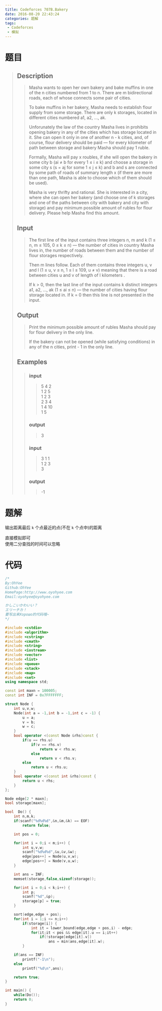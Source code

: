 ```yaml
---
title: Codeforces 707B.Bakery
date: 2016-08-20 22:43:24
categories: 题解
tags: 
 - Codeforces
 - 模拟
---
```

# 题目
> ## Description
>> Masha wants to open her own bakery and bake muffins in one of the n cities numbered from 1 to n. There are m bidirectional roads, each of whose connects some pair of cities.  
>>   
>> To bake muffins in her bakery, Masha needs to establish flour supply from some storage. There are only k storages, located in different cities numbered a1, a2, ..., ak.  
>>   
>> Unforunately the law of the country Masha lives in prohibits opening bakery in any of the cities which has storage located in it. She can open it only in one of another n - k cities, and, of course, flour delivery should be paid — for every kilometer of path between storage and bakery Masha should pay 1 ruble.  
>>   
>> Formally, Masha will pay x roubles, if she will open the bakery in some city b (ai ≠ b for every 1 ≤ i ≤ k) and choose a storage in some city s (s = aj for some 1 ≤ j ≤ k) and b and s are connected by some path of roads of summary length x (if there are more than one path, Masha is able to choose which of them should be used).  
>>   
>> Masha is very thrifty and rational. She is interested in a city, where she can open her bakery (and choose one of k storages and one of the paths between city with bakery and city with storage) and pay minimum possible amount of rubles for flour delivery. Please help Masha find this amount.  
>>   
>> <!--more-->  
> 
> ## Input  
>> The first line of the input contains three integers n, m and k (1 ≤ n, m ≤ 105, 0 ≤ k ≤ n) — the number of cities in country Masha lives in, the number of roads between them and the number of flour storages respectively.  
>>   
>> Then m lines follow. Each of them contains three integers u, v and l (1 ≤ u, v ≤ n, 1 ≤ l ≤ 109, u ≠ v) meaning that there is a road between cities u and v of length of l kilometers .  
>>   
>> If k > 0, then the last line of the input contains k distinct integers a1, a2, ..., ak (1 ≤ ai ≤ n) — the number of cities having flour storage located in. If k = 0 then this line is not presented in the input.  
>>   
> 
> ## Output  
>> Print the minimum possible amount of rubles Masha should pay for flour delivery in the only line.  
>>   
>> If the bakery can not be opened (while satisfying conditions) in any of the n cities, print  - 1 in the only line.  
>>   
> ## Examples  
>> ### input  
>>> 5 4 2  
>>> 1 2 5  
>>> 1 2 3  
>>> 2 3 4  
>>> 1 4 10  
>>> 1 5
>>   
>> ### output  
>>> 3  
>>  
>> ### input  
>>> 3 1 1  
>>> 1 2 3  
>>> 3  
>>  
>> ### output  
>>> -1  


# 题解
输出距离最后 `k` 个点最近的点(不在 `k` 个点中)的距离  

直接模拟即可  
使用二分查找的时间可以忽略  

# 代码
```cpp Bakery https://github.com/OhYee/ACM.github.io/blob/master/Codeforces/707B.%42%61%6B%65%72%79.cpp 代码备份
/*
By:OhYee
Github:OhYee
HomePage:http://www.oyohyee.com
Email:oyohyee@oyohyee.com

かしこいかわいい？
エリーチカ！
要写出来Хорошо的代码哦~
*/

#include <cstdio>
#include <algorithm>
#include <cstring>
#include <cmath>
#include <string>
#include <iostream>
#include <vector>
#include <list>
#include <queue>
#include <stack>
#include <map>
#include <set>
using namespace std;

const int maxn = 100005;
const int INF = 0x7FFFFFFF;

struct Node {
    int u,v,w;
    Node(int a = -1,int b = -1,int c = -1) {
        u = a;
        v = b;
        w = c;
    }
    bool operator <(const Node &rhs)const {
        if(u == rhs.u)
            if(v == rhs.v)
                return w < rhs.w;
            else
                return v < rhs.v;
        else
            return u < rhs.u;
    }
    bool operator <(const int &rhs)const {
        return u < rhs;
    }
};

Node edge[2 * maxn];
bool storage[maxn];

bool  Do() {
    int n,m,k;
    if(scanf("%d%d%d",&n,&m,&k) == EOF)
        return false;

    int pos = 0;

    for(int i = 0;i < m;i++) {
        int u,v,w;
        scanf("%d%d%d",&u,&v,&w);
        edge[pos++] = Node(u,v,w);
        edge[pos++] = Node(v,u,w);
    }

    int ans = INF;
    memset(storage,false,sizeof(storage));

    for(int i = 0;i < k;i++) {
        int p;
        scanf("%d",&p);
        storage[p] = true;
    }

    sort(edge,edge + pos);
    for(int i = 1;i <= n;i++)
        if(storage[i]) {
            int it = lower_bound(edge,edge + pos,i) - edge;
            for(it;it < pos && edge[it].u == i;it++)
                if(!storage[edge[it].v])
                    ans = min(ans,edge[it].w);
        }

    if(ans == INF)
        printf("-1\n");
    else
        printf("%d\n",ans);

    return true;
}

int main() {
    while(Do());
    return 0;
}

```